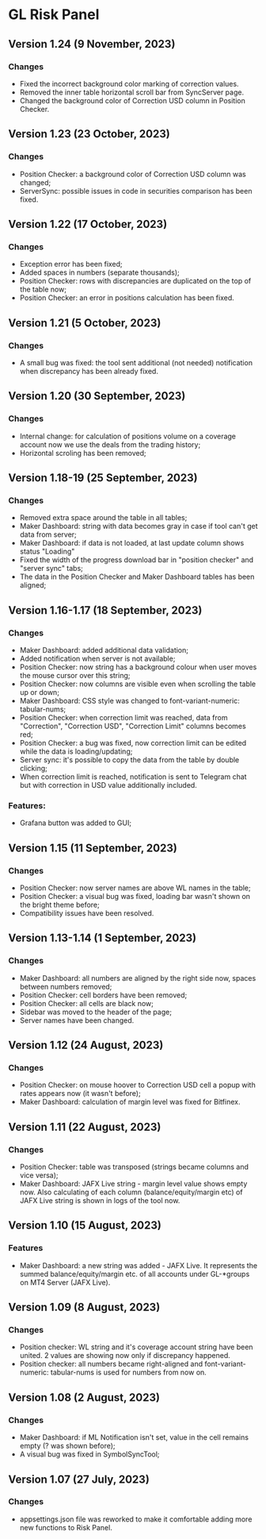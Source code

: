 # GL Risk Panel

## Version 1.24 (9 November, 2023)
### Changes
* Fixed the incorrect background color marking of correction values.
* Removed the inner table horizontal scroll bar from SyncServer page.
* Changed the background color of Correction USD column in Position Checker.

## Version 1.23 (23 October, 2023)
### Changes
* Position Checker: a background color of Correction USD column was changed;
* ServerSync: possible issues in code in securities comparison has been fixed.

## Version 1.22 (17 October, 2023)
### Changes
* Exception error has been fixed;
* Added spaces in numbers (separate thousands);
* Position Checker: rows with discrepancies are duplicated on the top of the table now;
* Position Checker: an error in positions calculation has been fixed.

## Version 1.21 (5 October, 2023)
### Changes
* A small bug was fixed: the tool sent additional (not needed) notification when discrepancy has been already fixed.


## Version 1.20 (30 September, 2023)
### Changes
* Internal change: for calculation of positions volume on a coverage account now we use the deals from the trading history;
* Horizontal scroling has been removed;


## Version 1.18-19 (25 September, 2023)
### Changes
* Removed extra space around the table in all tables;
* Maker Dashboard: string with data becomes gray in case if tool can't get data from server;
* Maker Dashboard: if data is not loaded, at last update column shows status "Loading"
* Fixed the width of the progress download bar in "position checker" and "server sync" tabs;
* The data in the Position Checker and Maker Dashboard tables has been aligned;


## Version 1.16-1.17 (18 September, 2023)
### Changes
* Maker Dashboard: added additional data validation;
* Added notification when server is not available;
* Position Checker: now string has a background colour when user moves the mouse cursor over this string;
* Position Checker: now columns are visible even when scrolling the table up or down;
* Maker Dashboard: CSS style was changed to font-variant-numeric: tabular-nums;
* Position Checker: when correction limit was reached, data from "Correction", "Correction USD", "Correction Limit" columns becomes red;
* Position Checker: a bug was fixed, now correction limit can be edited while the data is loading/updating;
* Server sync: it's possible to copy the data from the table by double clicking;
* When correction limit is reached, notification is sent to Telegram chat but with correction in USD value additionally included.
  
### Features:
* Grafana button was added to GUI;


## Version 1.15 (11 September, 2023)
### Changes
* Position Checker: now server names are above WL names in the table;
* Position Checker: a visual bug was fixed, loading bar wasn't shown on the bright theme before;
* Compatibility issues have been resolved.


## Version 1.13-1.14 (1 September, 2023)
### Changes
* Maker Dashboard: all numbers are aligned by the right side now, spaces between numbers removed;
* Position Checker: cell borders have been removed;
* Position Checker: all cells are black now;
* Sidebar was moved to the header of the page;
* Server names have been changed.


## Version 1.12 (24 August, 2023)
### Changes
* Position Checker: on mouse hoover to Correction USD cell a popup with rates appears now (it wasn't before);
* Maker Dashboard: calculation of margin level was fixed for Bitfinex.


## Version 1.11 (22 August, 2023)
### Changes
* Position Checker: table was transposed (strings became columns and vice versa);
* Maker Dashboard: JAFX Live string - margin level value shows empty now. Also calculating of each column (balance/equity/margin etc) of JAFX Live string is shown in logs of the tool now.
  

## Version 1.10 (15 August, 2023)
### Features
* Maker Dashboard: a new string was added - JAFX Live. It represents the summed balance/equity/margin etc. of all accounts under GL-*groups on MT4 Server (JAFX Live).


## Version 1.09 (8 August, 2023)
### Changes
* Position checker: WL string and it's coverage account string have been united. 2 values are showing now only if discrepancy happened.
* Position checker: all numbers became right-aligned and font-variant-numeric: tabular-nums is used for numbers from now on.


## Version 1.08 (2 August, 2023)
### Changes
* Maker Dashboard: if ML Notification isn't set, value in the cell remains empty (? was shown before);
* A visual bug was fixed in SymbolSyncTool;


## Version 1.07 (27 July, 2023)
### Changes
* appsettings.json file was reworked to make it comfortable adding more new functions to Risk Panel.

  

